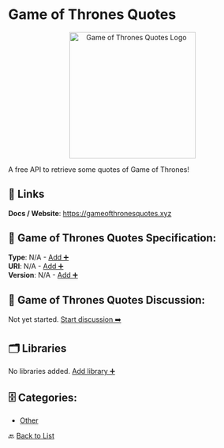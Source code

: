 # Game of Thrones Quotes
<p align="center">
    <img width="256" src="https://raw.githubusercontent.com/apis-list/apis-list/main/apis/game-of-thrones-quotes/logo_256x256.png" alt="Game of Thrones Quotes Logo"/>
</p>
A free API to retrieve some quotes of Game of Thrones!

##  🔗 Links
**Docs / Website**: https://gameofthronesquotes.xyz

## 🧬 Game of Thrones Quotes Specification:
**Type**: N/A - [Add ➕](https://github.com/apis-list/apis-list/edit/main/apis.yaml#L7336)  
**URI**: N/A - [Add ➕](https://github.com/apis-list/apis-list/edit/main/apis.yaml#L7336)  
**Version**: N/A - [Add ➕](https://github.com/apis-list/apis-list/edit/main/apis.yaml#L7336)

## 💬 Game of Thrones Quotes Discussion:
Not yet started. [Start discussion ➡️](https://github.com/apis-list/apis-list/discussions/new)

## 🗂️ Libraries

No libraries added. [Add library ➕](https://github.com/apis-list/apis-list/edit/main/apis.yaml#L7336)    


## 🗄️ Categories:
- [Other](https://github.com/apis-list/apis-list#other-)

🔙  [Back to List](https://github.com/apis-list/apis-list)
